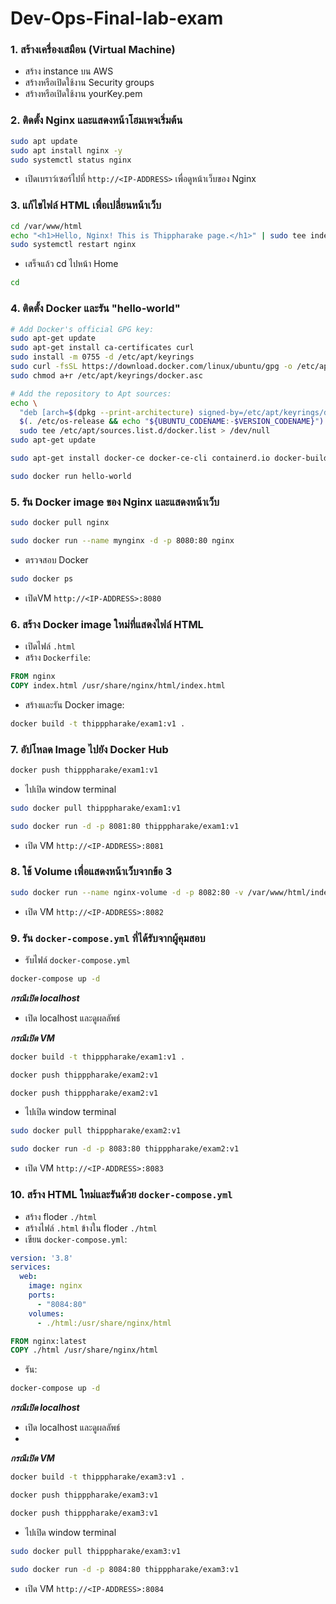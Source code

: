 # Dev-Ops-Final-lab-exam

### **1. สร้างเครื่องเสมือน (Virtual Machine)**
- สร้าง instance บน AWS
- สร้างหรือเปิดใช้งาน Security groups
- สร้างหรือเปิดใช้งาน yourKey.pem

### **2. ติดตั้ง Nginx และแสดงหน้าโฮมเพจเริ่มต้น**
```bash
sudo apt update
sudo apt install nginx -y
sudo systemctl status nginx
```
- เปิดเบราว์เซอร์ไปที่ `http://<IP-ADDRESS>` เพื่อดูหน้าเว็บของ Nginx

### **3. แก้ไขไฟล์ HTML เพื่อเปลี่ยนหน้าเว็บ**
```bash
cd /var/www/html
echo "<h1>Hello, Nginx! This is Thippharake page.</h1>" | sudo tee index.html
sudo systemctl restart nginx
```
- เสร็จแล้ว cd ไปหน้า Home
```bash
cd
```
### **4. ติดตั้ง Docker และรัน "hello-world"**
```bash
# Add Docker's official GPG key:
sudo apt-get update
sudo apt-get install ca-certificates curl
sudo install -m 0755 -d /etc/apt/keyrings
sudo curl -fsSL https://download.docker.com/linux/ubuntu/gpg -o /etc/apt/keyrings/docker.asc
sudo chmod a+r /etc/apt/keyrings/docker.asc

# Add the repository to Apt sources:
echo \
  "deb [arch=$(dpkg --print-architecture) signed-by=/etc/apt/keyrings/docker.asc] https://download.docker.com/linux/ubuntu \
  $(. /etc/os-release && echo "${UBUNTU_CODENAME:-$VERSION_CODENAME}") stable" | \
  sudo tee /etc/apt/sources.list.d/docker.list > /dev/null
sudo apt-get update
```
```bash
sudo apt-get install docker-ce docker-ce-cli containerd.io docker-buildx-plugin docker-compose-plugin
```
```bash
sudo docker run hello-world
```
### **5. รัน Docker image ของ Nginx และแสดงหน้าเว็บ**

```bash
sudo docker pull nginx
```
```bash
sudo docker run --name mynginx -d -p 8080:80 nginx
```
- ตรวจสอบ Docker
```bash
sudo docker ps
```
- เปิดVM `http://<IP-ADDRESS>:8080`

### **6. สร้าง Docker image ใหม่ที่แสดงไฟล์ HTML**
- เปิดไฟล์ `.html`
- สร้าง `Dockerfile`:
```Dockerfile
FROM nginx
COPY index.html /usr/share/nginx/html/index.html
```
- สร้างและรัน Docker image:
```bash
docker build -t thipppharake/exam1:v1 .
```

### **7. อัปโหลด Image ไปยัง Docker Hub**

```bash
docker push thipppharake/exam1:v1
```
- ไปเปิด window terminal
```bash
sudo docker pull thipppharake/exam1:v1
```
```bash
sudo docker run -d -p 8081:80 thipppharake/exam1:v1
```
- เปิด VM `http://<IP-ADDRESS>:8081`
### **8. ใช้ Volume เพื่อแสดงหน้าเว็บจากข้อ 3**
```bash
sudo docker run --name nginx-volume -d -p 8082:80 -v /var/www/html/index.html:/usr/share/nginx/html/index.html nginx
```
- เปิด VM `http://<IP-ADDRESS>:8082`

### **9. รัน `docker-compose.yml` ที่ได้รับจากผู้คุมสอบ**
- รับไฟล์ `docker-compose.yml`
```bash
docker-compose up -d
```

***กรณีเปิด localhost***
- เปิด localhost และดูผลลัพธ์

***กรณีเปิด VM***
```bash
docker build -t thipppharake/exam1:v1 .
```
```bash
docker push thipppharake/exam2:v1
```
```bash
docker push thipppharake/exam2:v1
```
- ไปเปิด window terminal
```bash
sudo docker pull thipppharake/exam2:v1
```
```bash
sudo docker run -d -p 8083:80 thipppharake/exam2:v1
```
- เปิด VM `http://<IP-ADDRESS>:8083`
  
### **10. สร้าง HTML ใหม่และรันด้วย `docker-compose.yml`**
- สร้าง floder `./html`
- สร้างไฟล์ `.html` ข้างใน floder `./html`
- เขียน `docker-compose.yml`:
```yaml
version: '3.8'
services:
  web:
    image: nginx
    ports:
      - "8084:80"
    volumes:
      - ./html:/usr/share/nginx/html
```
```Dockerfile
FROM nginx:latest
COPY ./html /usr/share/nginx/html
```
- รัน:
```bash
docker-compose up -d
```
***กรณีเปิด localhost***
- เปิด localhost และดูผลลัพธ์
- 
***กรณีเปิด VM***
```bash
docker build -t thipppharake/exam3:v1 .
```
```bash
docker push thipppharake/exam3:v1
```
```bash
docker push thipppharake/exam3:v1
```
- ไปเปิด window terminal
```bash
sudo docker pull thipppharake/exam3:v1
```
```bash
sudo docker run -d -p 8084:80 thipppharake/exam3:v1
```
- เปิด VM `http://<IP-ADDRESS>:8084`
